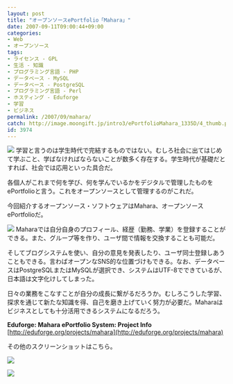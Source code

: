 ```yaml
---
layout: post
title: "オープンソースePortfolio「Mahara」"
date: 2007-09-11T09:00:44+09:00
categories:
- Web
- オープンソース
tags: 
- ライセンス - GPL
- 生活 - 知識
- プログラミング言語 - PHP
- データベース - MySQL
- データベース - PostgreSQL
- プログラミング言語 - Perl
- ホスティング - Eduforge
- 学習
- ビジネス
permalink: /2007/09/mahara/
catch: http://image.moongift.jp/intro3/ePortfolioMahara_1335D/4_thumb.png
id: 3974
---
```

[![](http://image.moongift.jp/intro3/ePortfolioMahara_1335D/6_thumb.png)](http://image.moongift.jp/intro3/ePortfolioMahara_1335D/62.png) 学習と言うのは学生時代で完結するものではない。むしろ社会に出てはじめて学ぶこと、学ばなければならないことが数多く存在する。学生時代が基礎だとすれば、社会では応用といった具合だ。   
  
各個人がこれまで何を学び、何を学んでいるかをデジタルで管理したものをePortfolioと言う。これをオープンソースとして管理するのがこれだ。   
  
今回紹介するオープンソース・ソフトウェアはMahara、オープンソースePortfolioだ。<!--more-->  
  
[![](http://image.moongift.jp/intro3/ePortfolioMahara_1335D/5_thumb.png)](http://image.moongift.jp/intro3/ePortfolioMahara_1335D/52.png) Maharaでは自分自身のプロフィール、経歴（勤務、学業）を登録することができる。また、グループ等を作り、ユーザ間で情報を交換することも可能だ。   
  
そしてブログシステムを使い、自分の意見を発表したり、ユーザ同士登録しあうこともできる。言わばオープンなSNS的な位置づけもできる。なお、データベースはPostgreSQLまたはMySQLが選択でき、システムはUTF-8でできているが、日本語は文字化けしてしまった。   
  
日々の業務をこなすことが自分の成長に繋がるだろうか。むしろこうした学習、探求を通じて新たな知識を得、自己を磨き上げていく努力が必要だ。Maharaはビジネスとしても十分活用できるシステムになるだろう。   
  
**Eduforge: Mahara ePortfolio System: Project Info**  
[http://eduforge.org/projects/mahara](http://eduforge.org/projects/mahara)  
  
その他のスクリーンショットはこちら。   
  
[![](http://image.moongift.jp/intro3/ePortfolioMahara_1335D/4_thumb.png)](http://image.moongift.jp/intro3/ePortfolioMahara_1335D/42.png)  
  
[![](http://image.moongift.jp/intro3/ePortfolioMahara_1335D/1_thumb.png)](http://image.moongift.jp/intro3/ePortfolioMahara_1335D/12.png)